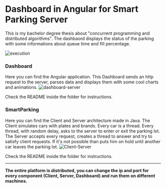 # Dashboard in Angular for Smart Parking Server
This is my bachelor degree thesis about "concurrent programming and distributed algorithms".
The dashbaord displays the status of the parking with some informations about queue time and fill percentage.

![execution](https://user-images.githubusercontent.com/62427405/124155268-9aae5d00-da96-11eb-82a9-0f18ccb296b0.png)

### Dashboard
Here you can find the Angular application. This Dashboard sends an http request to the server, parses data and displays them with some cool charts and animations.
![dashboard-server](https://user-images.githubusercontent.com/62427405/124153899-3dfe7280-da95-11eb-8b5a-ac4b94620256.png)

Check the README inside the folder for instructions.

### SmartParking
Here you can find the Client and Server architecture made in Java. The Client simulates cars with plates and brands. Every car is a thread. Every thread, with random delay, asks to the server to enter or exit the parking lot.
The Server accepts every request, creates a thread to answer and try to satisfy client requests. If it's not possible than puts him on hold until another car leaves the parking lot.
![Client-Server](https://user-images.githubusercontent.com/62427405/124153436-b7499580-da94-11eb-96cb-27ba9a9cbebc.png)

Check the README inside the folder for instructions.

-----
**The entire platform is distributed, you can change the ip and port for every component (Client, Server, Dashboard) and run them on different machines.**
